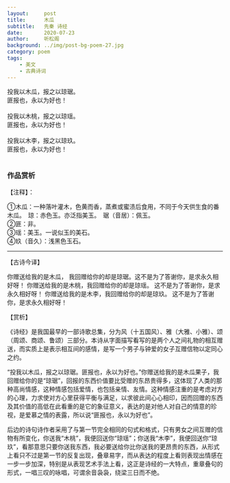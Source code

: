 ```yaml
---
layout:     post
title:      木瓜
subtitle:   先秦 诗经
date:       2020-07-23
author:     听松阁
background: ../img/post-bg-poem-27.jpg
category: poem
tags:
    - 美文
    - 古典诗词
---
```


投我以木瓜，报之以琼琚。<br>
匪报也，永以为好也！<br>
<br>
投我以木桃，报之以琼瑶。<br>
匪报也，永以为好也！<br>
<br>
投我以木李，报之以琼玖。<br>
匪报也，永以为好也！<br>
<br>

### 作品赏析
【注释】：

①木瓜：一种落叶灌木，色黄而香，蒸煮或蜜渍后食用，不同于今天供生食的番木瓜。　琼：赤色玉。亦泛指美玉。　琚（音居）：佩玉。<br>
②匪：非。<br>
③瑶：美玉。一说似玉的美石。<br>
④玖（音久）：浅黑色玉石。<br>

----------------------------------------------------
【古诗今译】

你赠送给我的是木瓜， 我回赠给你的却是琼琚。这不是为了答谢你，是求永久相好呀！
你赠送给我的是木桃，我回赠给你的却是琼瑶。 这不是为了答谢你，是求永久相好呀！
你赠送给我的是木李，我回赠给你的却是琼玖。 这不是为了答谢你，是求永久相好呀！



【赏析】

《诗经》是我国最早的一部诗歌总集，分为风（十五国风）、雅（大雅、小雅）、颂（周颂、商颂、鲁颂）三部分。本诗从字面描写看写的是两个人之间礼物的相互赠送，而实质上是表示相互间的感情，是写一个男子与钟爱的女子互赠信物以定同心之约。

“投我以木瓜，报之以琼琚。匪报也，永以为好也。”你赠送给我的是木瓜果子，我回赠给你的是“琼琚”，回报的东西价值要比受赠的东昂贵得多，这体现了人类的那种高尚情感，这种情感包括爱情，也包括亲情、友情。这种情感注重的是考虑对方的心理，力求使对方心里获得平衡与满足，以求彼此间心心相印，因而回赠的东西及其价值的高低在此看重的是它的象征意义，表达的是对他人对自己的情意的珍视，是爱慕之情的表露，所以说“匪报也，永以为好也”。

后边的诗句诗作者采用了与第一节完全相同的句式和格式，只有男女之间互赠的信物有所变化，你送我“木桃”，我便回送你“琼瑶”；你送我“木李”，我便回送你“琼玖”，看那意思只要你送我东西，我必要送给你比你送我的更昂贵的东西，从形式上看只不过是第一节的反复出现，叠章易字，而从表达的程度上看则表现出情感在一步一步加深，特别是从表现艺术手法上看，这正是诗经的一大特点，重章叠句的形式，一唱三叹的咏唱，可谓余音袅袅，绕梁三日而不绝。
